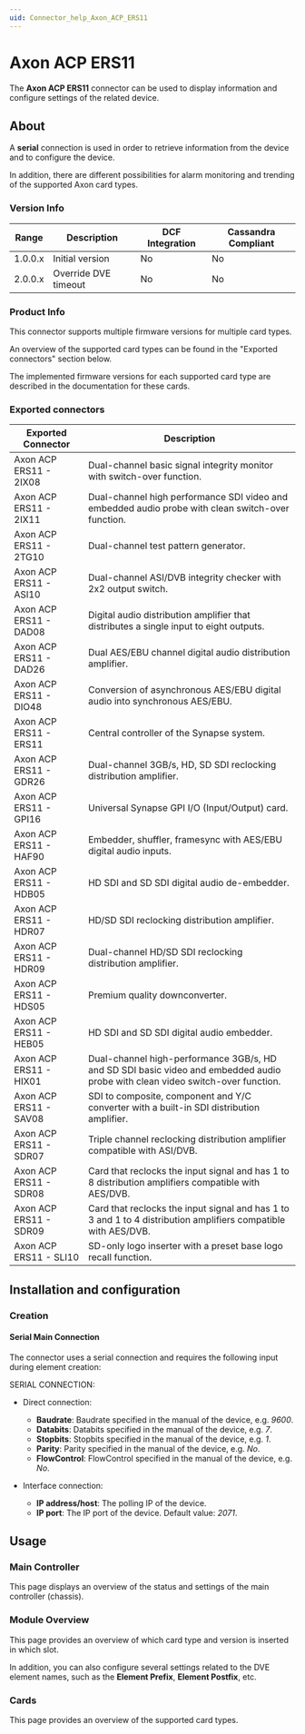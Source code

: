 ```yaml
---
uid: Connector_help_Axon_ACP_ERS11
---
```


# Axon ACP ERS11

The **Axon ACP ERS11** connector can be used to display information and configure settings of the related device.

## About

A **serial** connection is used in order to retrieve information from the device and to configure the device.

In addition, there are different possibilities for alarm monitoring and trending of the supported Axon card types.

### Version Info

| **Range** | **Description**      | **DCF Integration** | **Cassandra Compliant** |
|------------------|----------------------|---------------------|-------------------------|
| 1.0.0.x          | Initial version      | No                  | No                      |
| 2.0.0.x          | Override DVE timeout | No                  | No                      |

### Product Info

This connector supports multiple firmware versions for multiple card types.

An overview of the supported card types can be found in the "Exported connectors" section below.

The implemented firmware versions for each supported card type are described in the documentation for these cards.

### Exported connectors

| **Exported Connector**  | **Description**                                                                                                                |
|------------------------|--------------------------------------------------------------------------------------------------------------------------------|
| Axon ACP ERS11 - 2IX08 | Dual-channel basic signal integrity monitor with switch-over function.                                                         |
| Axon ACP ERS11 - 2IX11 | Dual-channel high performance SDI video and embedded audio probe with clean switch-over function.                              |
| Axon ACP ERS11 - 2TG10 | Dual-channel test pattern generator.                                                                                           |
| Axon ACP ERS11 - ASI10 | Dual-channel ASI/DVB integrity checker with 2x2 output switch.                                                                 |
| Axon ACP ERS11 - DAD08 | Digital audio distribution amplifier that distributes a single input to eight outputs.                                         |
| Axon ACP ERS11 - DAD26 | Dual AES/EBU channel digital audio distribution amplifier.                                                                     |
| Axon ACP ERS11 - DIO48 | Conversion of asynchronous AES/EBU digital audio into synchronous AES/EBU.                                                     |
| Axon ACP ERS11 - ERS11 | Central controller of the Synapse system.                                                                                      |
| Axon ACP ERS11 - GDR26 | Dual-channel 3GB/s, HD, SD SDI reclocking distribution amplifier.                                                              |
| Axon ACP ERS11 - GPI16 | Universal Synapse GPI I/O (Input/Output) card.                                                                                 |
| Axon ACP ERS11 - HAF90 | Embedder, shuffler, framesync with AES/EBU digital audio inputs.                                                               |
| Axon ACP ERS11 - HDB05 | HD SDI and SD SDI digital audio de-embedder.                                                                                   |
| Axon ACP ERS11 - HDR07 | HD/SD SDI reclocking distribution amplifier.                                                                                   |
| Axon ACP ERS11 - HDR09 | Dual-channel HD/SD SDI reclocking distribution amplifier.                                                                      |
| Axon ACP ERS11 - HDS05 | Premium quality downconverter.                                                                                                 |
| Axon ACP ERS11 - HEB05 | HD SDI and SD SDI digital audio embedder.                                                                                      |
| Axon ACP ERS11 - HIX01 | Dual-channel high-performance 3GB/s, HD and SD SDI basic video and embedded audio probe with clean video switch-over function. |
| Axon ACP ERS11 - SAV08 | SDI to composite, component and Y/C converter with a built-in SDI distribution amplifier.                                      |
| Axon ACP ERS11 - SDR07 | Triple channel reclocking distribution amplifier compatible with ASI/DVB.                                                      |
| Axon ACP ERS11 - SDR08 | Card that reclocks the input signal and has 1 to 8 distribution amplifiers compatible with AES/DVB.                            |
| Axon ACP ERS11 - SDR09 | Card that reclocks the input signal and has 1 to 3 and 1 to 4 distribution amplifiers compatible with AES/DVB.                 |
| Axon ACP ERS11 - SLI10 | SD-only logo inserter with a preset base logo recall function.                                                                 |

## Installation and configuration

### Creation

#### Serial Main Connection

The connector uses a serial connection and requires the following input during element creation:

SERIAL CONNECTION:

- Direct connection:

  - **Baudrate**: Baudrate specified in the manual of the device, e.g. *9600*.
  - **Databits**: Databits specified in the manual of the device, e.g. *7*.
  - **Stopbits**: Stopbits specified in the manual of the device, e.g. *1*.
  - **Parity**: Parity specified in the manual of the device, e.g. *No*.
  - **FlowControl**: FlowControl specified in the manual of the device, e.g. *No*.

- Interface connection:

  - **IP address/host**: The polling IP of the device.
  - **IP port**: The IP port of the device. Default value: *2071*.

## Usage

### Main Controller

This page displays an overview of the status and settings of the main controller (chassis).

### Module Overview

This page provides an overview of which card type and version is inserted in which slot.

In addition, you can also configure several settings related to the DVE element names, such as the **Element Prefix**, **Element Postfix**, etc.

### Cards

This page provides an overview of the supported card types.
